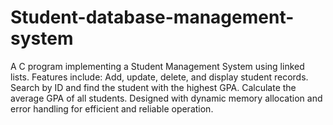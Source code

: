 # Student-database-management-system
A C program implementing a Student Management System using linked lists. Features include:  Add, update, delete, and display student records. Search by ID and find the student with the highest GPA. Calculate the average GPA of all students. Designed with dynamic memory allocation and error handling for efficient and reliable operation.
